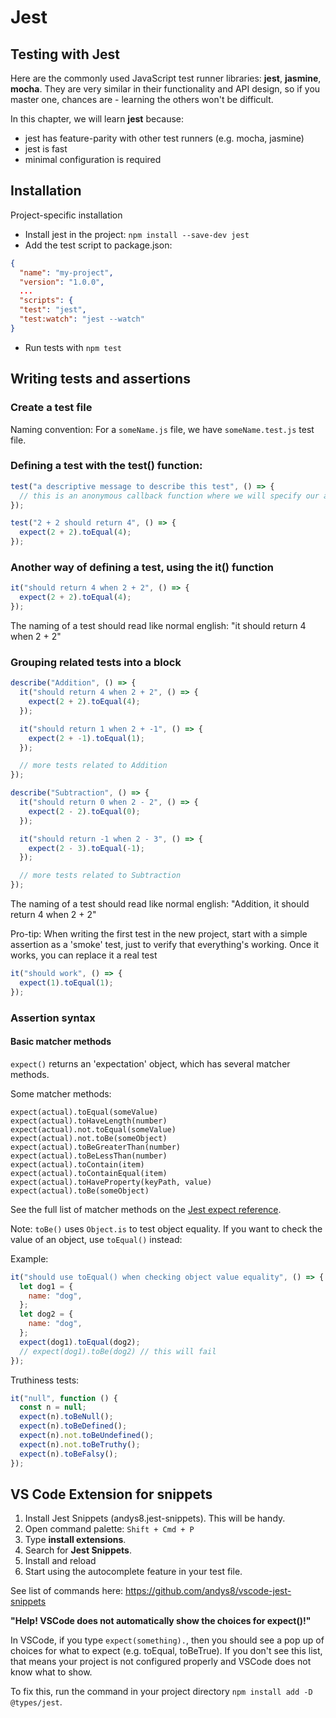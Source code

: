 # Jest

## Testing with Jest

Here are the commonly used JavaScript test runner libraries: **jest**, **jasmine**, **mocha**. They are very similar in their functionality and API design, so if you master one, chances are - learning the others won't be difficult.

In this chapter, we will learn **jest** because:

- jest has feature-parity with other test runners (e.g. mocha, jasmine)
- jest is fast
- minimal configuration is required

## Installation

Project-specific installation

- Install jest in the project: `npm install --save-dev jest`
- Add the test script to package.json:

```json
{
  "name": "my-project",
  "version": "1.0.0",
  ...
  "scripts": {
  "test": "jest",
  "test:watch": "jest --watch"
}
```

- Run tests with `npm test`

## Writing tests and assertions

### Create a test file

Naming convention:
For a `someName.js` file, we have `someName.test.js` test file.

### Defining a test with the test() function:

```js
test("a descriptive message to describe this test", () => {
  // this is an anonymous callback function where we will specify our assertions
});
```

```js
test("2 + 2 should return 4", () => {
  expect(2 + 2).toEqual(4);
});
```

### Another way of defining a test, using the it() function

```js
it("should return 4 when 2 + 2", () => {
  expect(2 + 2).toEqual(4);
});
```

The naming of a test should read like normal english: "it should return 4 when 2 + 2"

### Grouping related tests into a block

```js
describe("Addition", () => {
  it("should return 4 when 2 + 2", () => {
    expect(2 + 2).toEqual(4);
  });

  it("should return 1 when 2 + -1", () => {
    expect(2 + -1).toEqual(1);
  });

  // more tests related to Addition
});

describe("Subtraction", () => {
  it("should return 0 when 2 - 2", () => {
    expect(2 - 2).toEqual(0);
  });

  it("should return -1 when 2 - 3", () => {
    expect(2 - 3).toEqual(-1);
  });

  // more tests related to Subtraction
});
```

The naming of a test should read like normal english: "Addition, it should return 4 when 2 + 2"

Pro-tip:
When writing the first test in the new project, start with a simple assertion as a 'smoke' test, just to verify that everything's working. Once it works, you can replace it a real test

```js
it("should work", () => {
  expect(1).toEqual(1);
});
```

### Assertion syntax

#### Basic matcher methods

`expect()` returns an 'expectation' object, which has several matcher methods.

Some matcher methods:

```
expect(actual).toEqual(someValue)
expect(actual).toHaveLength(number)
expect(actual).not.toEqual(someValue)
expect(actual).not.toBe(someObject)
expect(actual).toBeGreaterThan(number)
expect(actual).toBeLessThan(number)
expect(actual).toContain(item)
expect(actual).toContainEqual(item)
expect(actual).toHaveProperty(keyPath, value)
expect(actual).toBe(someObject)
```

See the full list of matcher methods on the [Jest expect reference](https://jestjs.io/docs/en/expect).

Note: `toBe()` uses `Object.is` to test object equality. If you want to check the value of an object, use `toEqual()` instead:

Example:

```js
it("should use toEqual() when checking object value equality", () => {
  let dog1 = {
    name: "dog",
  };
  let dog2 = {
    name: "dog",
  };
  expect(dog1).toEqual(dog2);
  // expect(dog1).toBe(dog2) // this will fail
});
```

Truthiness tests:

```js
it("null", function () {
  const n = null;
  expect(n).toBeNull();
  expect(n).toBeDefined();
  expect(n).not.toBeUndefined();
  expect(n).not.toBeTruthy();
  expect(n).toBeFalsy();
});
```

## VS Code Extension for snippets

1. Install Jest Snippets (andys8.jest-snippets). This will be handy.
1. Open command palette: `Shift + Cmd + P`
1. Type **install extensions**.
1. Search for **Jest Snippets**.
1. Install and reload
1. Start using the autocomplete feature in your test file.

See list of commands here: https://github.com/andys8/vscode-jest-snippets

**"Help! VSCode does not automatically show the choices for expect()!"**

In VSCode, if you type `expect(something).`, then you should see a pop up of choices for what to expect (e.g. toEqual, toBeTrue). If you don't see this list, that means your project is not configured properly and VSCode does not know what to show.

To fix this, run the command in your project directory `npm install add -D @types/jest`.
